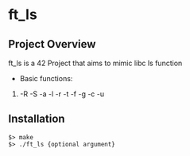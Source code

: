 # ft_ls

## Project Overview
ft_ls is a 42 Project that aims to mimic libc ls function

* Basic functions:
1) -R -S -a -l -r -t -f -g -c -u

## Installation
```
$> make
$> ./ft_ls {optional argument}
```
